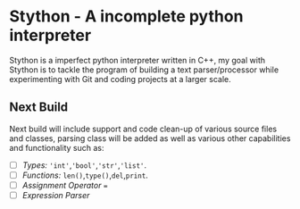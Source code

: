 # Stython - A incomplete python interpreter
Stython is a imperfect python interpreter written in C++, my goal with Stython is to tackle the program of building a text parser/processor while experimenting with Git and coding projects at a larger scale.
## Next Build
Next build will include support and code clean-up of various source files and classes, parsing class will be added as well as various other capabilities and functionality such as:

- [ ] _Types:_ ```'int'```,```'bool'```,```'str'```,```'list'```.
- [ ] _Functions:_ ```len()```,```type()```,```del```,```print```.
- [ ]  _Assignment Operator_ ```=```
- [ ] _Expression Parser_
